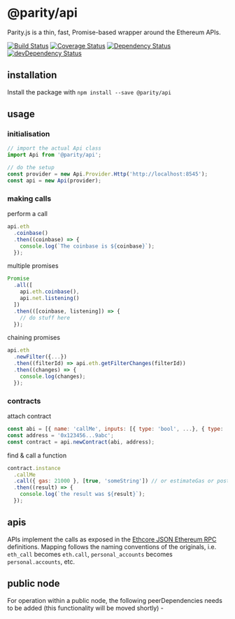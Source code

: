 # @parity/api

Parity.js is a thin, fast, Promise-based wrapper around the Ethereum APIs.

[![Build Status](https://travis-ci.org/paritytech/js-api.svg?branch=master)](https://travis-ci.org/paritytech/js-api)
[![Coverage Status](https://coveralls.io/repos/github/paritytech/js-api/badge.svg?branch=master)](https://coveralls.io/github/paritytech/js-api?branch=master)
[![Dependency Status](https://david-dm.org/paritytech/js-api.svg)](https://david-dm.org/paritytech/js-api)
[![devDependency Status](https://david-dm.org/paritytech/js-api/dev-status.svg)](https://david-dm.org/paritytech/js-api#info=devDependencies)

## installation

Install the package with `npm install --save @parity/api`

## usage

### initialisation

```javascript
// import the actual Api class
import Api from '@parity/api';

// do the setup
const provider = new Api.Provider.Http('http://localhost:8545');
const api = new Api(provider);
```

### making calls

perform a call

```javascript
api.eth
  .coinbase()
  .then((coinbase) => {
    console.log(`The coinbase is ${coinbase}`);
  });
```

multiple promises

```javascript
Promise
  .all([
    api.eth.coinbase(),
    api.net.listening()
  ])
  .then(([coinbase, listening]) => {
    // do stuff here
  });
```

chaining promises

```javascript
api.eth
  .newFilter({...})
  .then((filterId) => api.eth.getFilterChanges(filterId))
  .then((changes) => {
    console.log(changes);
  });
```

### contracts

attach contract

```javascript
const abi = [{ name: 'callMe', inputs: [{ type: 'bool', ...}, { type: 'string', ...}]}, ...abi...];
const address = '0x123456...9abc';
const contract = api.newContract(abi, address);
```

find & call a function

```javascript
contract.instance
  .callMe
  .call({ gas: 21000 }, [true, 'someString']) // or estimateGas or postTransaction
  .then((result) => {
    console.log(`the result was ${result}`);
  });
```

## apis

APIs implement the calls as exposed in the [Ethcore JSON Ethereum RPC](https://github.com/paritytech/js-api) definitions. Mapping follows the naming conventions of the originals, i.e. `eth_call` becomes `eth.call`, `personal_accounts` becomes `personal.accounts`, etc.

## public node

For operation within a public node, the following peerDependencies needs to be added (this functionality will be moved shortly) -
